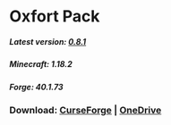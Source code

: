 # Oxfort Pack

##### Latest version: [0.8.1](https://github.com/Proxwian/oxtopackmc/blob/main/CHANGELOG.md)
##### Minecraft: 1.18.2
##### Forge: 40.1.73

### Download: [CurseForge](https://www.curseforge.com/minecraft/modpacks/oxfortpack/files/3940504) | [OneDrive](https://1drv.ms/u/s!Al265ZvwNJDtlL9rtvu_lp867JoZKw?e=dvrgfD)

